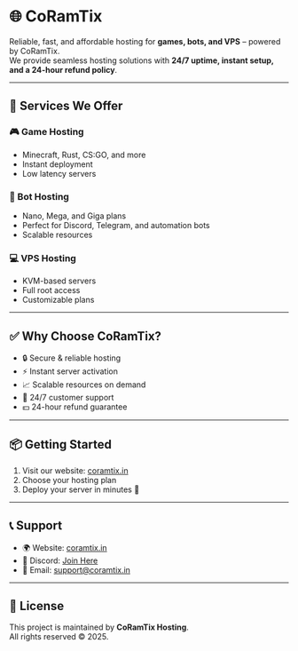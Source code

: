 # 🌐 CoRamTix

Reliable, fast, and affordable hosting for **games, bots, and VPS** – powered by CoRamTix.  
We provide seamless hosting solutions with **24/7 uptime, instant setup, and a 24-hour refund policy**.

---

## 🚀 Services We Offer

### 🎮 Game Hosting
- Minecraft, Rust, CS:GO, and more  
- Instant deployment  
- Low latency servers  

### 🤖 Bot Hosting
- Nano, Mega, and Giga plans  
- Perfect for Discord, Telegram, and automation bots  
- Scalable resources  

### 💻 VPS Hosting
- KVM-based servers  
- Full root access  
- Customizable plans  

---

## ✅ Why Choose CoRamTix?
- 🔒 Secure & reliable hosting  
- ⚡ Instant server activation  
- 📈 Scalable resources on demand  
- 💬 24/7 customer support  
- 💵 24-hour refund guarantee  

---

## 📦 Getting Started
1. Visit our website: [coramtix.in](https://coramtix.in)  
2. Choose your hosting plan  
3. Deploy your server in minutes 🚀  

---

## 📞 Support
- 🌍 Website: [coramtix.in](https://coramtix.in)  
- 💬 Discord: [Join Here](https://coramtix.in/discord)  
- 📧 Email: support@coramtix.in  

---

## 📜 License
This project is maintained by **CoRamTix Hosting**.  
All rights reserved © 2025.
